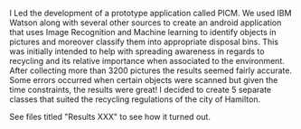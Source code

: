 

I Led the development of a prototype application called PICM. We used IBM Watson along with several other sources to create an android application that uses Image Recognition and Machine learning to identify objects in pictures and moreover classify them into appropriate disposal bins. This was initially intended to help with spreading awareness in regards to recycling and its relative importance when associated to the environment. After collecting more than 3200 pictures the results seemed fairly accurate. Some errors occurred when certain objects were scanned but given the time constraints, the results were great! I decided to create 5 separate classes that suited the recycling regulations of the city of Hamilton.

See files titled "Results XXX" to see how it turned out.


